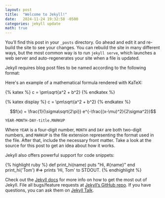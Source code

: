 ```yaml
---
layout: post
title:  "Welcome to Jekyll!"
date:   2024-11-24 19:32:58 -0500
categories: jekyll update
math: true
---
```

You’ll find this post in your `_posts` directory. Go ahead and edit it and re-build the site to see your changes. You can rebuild the site in many different ways, but the most common way is to run `jekyll serve`, which launches a web server and auto-regenerates your site when a file is updated.

Jekyll requires blog post files to be named according to the following format:

Here's an example of a mathematical formula rendered with KaTeX:

{% katex %}
c = \pm\sqrt{a^2 + b^2}
{% endkatex %}

{% katex display %}
c = \pm\sqrt{a^2 + b^2}
{% endkatex %}

$$f(x) = \frac{1}{\sigma\sqrt{2\pi}} e^{-\frac{(x-\mu)^2}{2\sigma^2}}$$

`YEAR-MONTH-DAY-title.MARKUP`

Where `YEAR` is a four-digit number, `MONTH` and `DAY` are both two-digit numbers, and `MARKUP` is the file extension representing the format used in the file. After that, include the necessary front matter. Take a look at the source for this post to get an idea about how it works.

Jekyll also offers powerful support for code snippets:

{% highlight ruby %}
def print_hi(name)
  puts "Hi, #{name}"
end
print_hi('Tom')
#=> prints 'Hi, Tom' to STDOUT.
{% endhighlight %}

Check out the [Jekyll docs][jekyll-docs] for more info on how to get the most out of Jekyll. File all bugs/feature requests at [Jekyll’s GitHub repo][jekyll-gh]. If you have questions, you can ask them on [Jekyll Talk][jekyll-talk].

[jekyll-docs]: https://jekyllrb.com/docs/home
[jekyll-gh]:   https://github.com/jekyll/jekyll
[jekyll-talk]: https://talk.jekyllrb.com/
